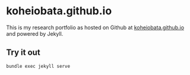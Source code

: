 # koheiobata.github.io

This is my research portfolio as hosted on Github at [koheiobata.github.io](https://koheiobata.github.io) and powered by Jekyll.
<!-- https://lorenzocarnevale.com/ -->

## Try it out
```bash
bundle exec jekyll serve
```